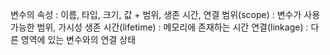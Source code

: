 변수의 속성 : 이름, 타입, 크기, 값 + 범위, 생존 시간, 연결
 범위(scope) : 변수가 사용 가능한 범위, 가시성
 생존 시간(lifetime) : 메모리에 존재하는 시간
 연결(linkage) : 다른 영역에 있는 변수와의 연결 상태